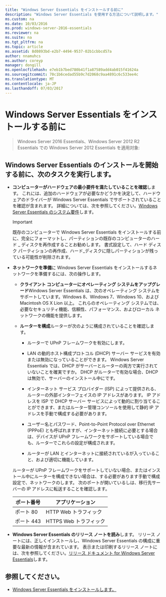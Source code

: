 ```yaml
---
title: "Windows Server Essentials をインストールする前に"
description: "Windows Server Essentials を使用する方法について説明します。"
ms.custom: na
ms.date: 10/03/2016
ms.prod: windows-server-2016-essentials
ms.reviewer: na
ms.suite: na
ms.tgt_pltfrm: na
ms.topic: article
ms.assetid: 8d0893bd-e2b7-4494-9537-02b1cbbcd57a
author: nnamuhcs
ms.author: coreyp
manager: dongill
ms.openlocfilehash: e7eb1b7bed780b41f1a87589add4ab015f41624a
ms.sourcegitcommit: 70c1b6cedad55b9c7d2068c9aa4891c6c533ee4c
ms.translationtype: MT
ms.contentlocale: ja-JP
ms.lasthandoff: 07/03/2017
---
```

# <a name="before-you-install-windows-server-essentials"></a>Windows Server Essentials をインストールする前に

>Windows Server 2016 Essentials、Windows Server 2012 R2 Essentials での Windows Server 2012 Essentials を適用対象:

##  <a name="BKMK_BeforeYouBegin"></a>Windows Server Essentials のインストールを開始する前に、次のタスクを実行します。  

-   **コンピューターがハードウェアの最小要件を満たしていることを確認**します。 これには、追加のハードウェアが必要なかどうかを決定して、ハードウェアのドライバーが Windows Server Essentials でサポートされていることを確認が含まれます。 詳細については、次を参照してください。[Windows Server Essentials のシステム要件](../get-started/system-requirements.md)します。   

  
    > [!IMPORTANT]
    >  既存のコンピューターで Windows Server Essentials をインストールする前に、完全にフォーマットし、パーティションの既存のコンピューターのハード _ ディスクを再作成することお勧めします。 書式設定して、ハード ディスク パーティションの再作成、ハード_ディスクに隠しパーティションが残っている可能性が削除されます。  
  
-   **ネットワークを準備**に Windows Server Essentials をインストールするネットワークを準備するには、次の操作します。  
    
  
    -   **クライアント コンピューターにオペレーティング システムをアップグレード**Windows Server Essentials は、次のオペレーティング システムをサポートしています。Windows 8、Windows 7、Windows 10、および Macintosh OS X Lion 以上。 これらのオペレーティング システムでは、必要なセキュリティ機能、信頼性、パフォーマンス、およびローカル ネットワークの機能を提供します。  
  
    -   **ルーターを構成**ルーターが次のように構成されていることを確認します。  
  
        -   ルーターで UPnP フレームワークを有効にします。  
  
        -   LAN の動的ホスト構成プロトコル (DHCP) サーバー サービスを有効または無効になっていることができます。  Windows Server Essentials では、DHCP がサーバーとルーターの両方で実行されていないことを確実ですか。 DHCP がルーターで有効な場合、DHCP は無効で、サーバーのインストール中にです。  
  
        -   インターネット サービス プロバイダー (ISP) によって提供される、ルーターの外部インターフェイスの IP アドレスがあります。 IP アドレスを ISP で DHCP サーバー サービスによって動的に割り当てることができます、またはルーター管理コンソールを使用して静的 IP アドレスを手動で構成する必要があります。  
  
        -   ユーザー名とパスワード、Point-to-Point Protocol over Ethernet (PPPoE) とも呼ばれますが、インターネット接続に必要とする場合は、デバイスが UPnP フレームワークをサポートしている場合でも、ルーターでこれらの設定が構成されます。  
  
        -   ルーターが LAN とインターネットに接続されているが入っていること、および適切に機能しています。  
  
     ルーターが UPnP フレームワークをサポートしていない場合、またはインストール中にルーターを構成できない場合は、する必要があります手動で構成設定で、ネットワークのします。 次のポートが開いているしは、移行先サーバーの IP アドレスに転送することを確認します。  
  
    |ポート番号|アプリケーション|  
    |-----------------|-----------------|  
    |ポート 80|HTTP Web トラフィック|  
    |ポート 443|HTTPS Web トラフィック|  
  

-   **Windows Server Essentials のリリース ノートを読み**します。 リリース ノートには、正しくインストールし、Windows Server Essentials の構成に重要な最新の情報が含まれています。 表示または印刷するリリース ノートには、次を参照してください。[リリース ドキュメント for Windows Server Essentials](../get-started/release-notes.md)します。  
  
## <a name="see-also"></a>参照してください。  
  
-   [Windows Server Essentials をインストールします。](Install-Windows-Server-Essentials.md)

